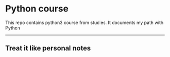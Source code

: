 # Python course

This repo contains python3 course from studies. It documents my path with Python

<hr>

## Treat it like personal notes